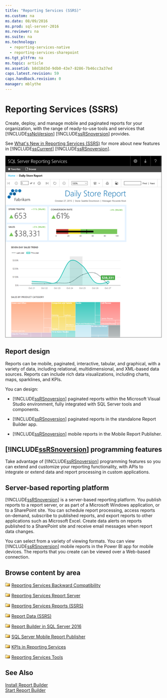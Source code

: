 ```yaml
---
title: "Reporting Services (SSRS)"
ms.custom: na
ms.date: 08/09/2016
ms.prod: sql-server-2016
ms.reviewer: na
ms.suite: na
ms.technology: 
  - reporting-services-native
  - reporting-services-sharepoint
ms.tgt_pltfrm: na
ms.topic: article
ms.assetid: b8d18d3d-9db0-43e7-8286-7b46cc3a37ed
caps.latest.revision: 59
caps.handback.revision: 0
manager: mblythe
---
```

# Reporting Services (SSRS)
Create, deploy, and manage mobile and paginated reports for your organization, with the range of ready-to-use tools and services that [!INCLUDE[ssNoVersion](../../Topics/TopicNameContainA/tokens/ssNoVersion_md.md)] [!INCLUDE[ssRSnoversion](../../Topics/TopicNameContainA/tokens/ssRSnoversion_md.md)] provides.  
  
 See [What's New in Reporting Services (SSRS)](../../Topics/TopicNameNotContainA/What-s-New-in-Reporting-Services--SSRS-.md) for more about new features in [!INCLUDE[ssCurrent](../../Topics/TopicNameContainA/tokens/ssCurrent_md.md)] [!INCLUDE[ssRSnoversion](../../Topics/TopicNameContainA/tokens/ssRSnoversion_md.md)].  
  
 ![Reporting Services report in the web portal](../../Topics/TopicNameNotContainA/images/SSRB_ReptCropFade.png "SSRB_ReptCropFade")  
  
## Report design  
 Reports can be mobile, paginated, interactive, tabular, and graphical, with a variety of data, including relational, multidimensional, and XML-based data sources. Reports can include rich data visualizations, including charts, maps, sparklines, and KPIs.  
  
 You can design:  
  
-   [!INCLUDE[ssRSnoversion](../../Topics/TopicNameContainA/tokens/ssRSnoversion_md.md)] paginated reports within the Microsoft Visual Studio environment, fully integrated with SQL Server tools and components.  
  
-   [!INCLUDE[ssRSnoversion](../../Topics/TopicNameContainA/tokens/ssRSnoversion_md.md)] paginated reports in the standalone Report Builder app.  
  
-   [!INCLUDE[ssRSnoversion](../../Topics/TopicNameContainA/tokens/ssRSnoversion_md.md)] mobile reports in the Mobile Report Publisher.  
  
## [!INCLUDE[ssRSnoversion](../../Topics/TopicNameContainA/tokens/ssRSnoversion_md.md)] programming features  
 Take advantage of [!INCLUDE[ssRSnoversion](../../Topics/TopicNameContainA/tokens/ssRSnoversion_md.md)] programming features so you can  extend and customize your reporting functionality, with APIs to integrate or extend data and report processing in custom applications.  
  
## Server-based reporting platform  
 [!INCLUDE[ssRSnoversion](../../Topics/TopicNameContainA/tokens/ssRSnoversion_md.md)] is a server-based reporting platform. You publish reports to a report server, or as part of a Microsoft Windows application, or to a SharePoint site. You can schedule report processing, access reports on-demand, subscribe to published reports, and export reports to other applications such as Microsoft Excel. Create data alerts on reports published to a SharePoint site and receive email messages when report data changes.  
  
 You can select from a variety of viewing formats. You can view [!INCLUDE[ssRSnoversion](../../Topics/TopicNameContainA/tokens/ssRSnoversion_md.md)] mobile reports in the Power BI app for mobile devices. The reports that you create can be viewed over a Web-based connection.  
  
## Browse content by area  
 ![Folder icon](../../Topics/TopicNameNotContainA/images/hlp_16folder.gif "hlp_16folder") [Reporting Services Backward Compatibility](../../Topics/TopicNameNotContainA/Reporting-Services-Backward-Compatibility.md)  
  
 ![Folder icon](../../Topics/TopicNameNotContainA/images/hlp_16folder.gif "hlp_16folder") [Reporting Services Report Server](../../Topics/TopicNameNotContainA/Reporting-Services-Report-Server.md)  
  
 ![Folder icon](../../Topics/TopicNameNotContainA/images/hlp_16folder.gif "hlp_16folder") [Reporting Services Reports (SSRS)](../../Topics/TopicNameNotContainA/Reporting-Services-Reports--SSRS-.md)  
  
 ![Folder icon](../../Topics/TopicNameNotContainA/images/hlp_16folder.gif "hlp_16folder") [Report Data (SSRS)](../../Topics/TopicNameNotContainA/Report-Data--SSRS-.md)  
  
 ![Folder icon](../../Topics/TopicNameNotContainA/images/hlp_16folder.gif "hlp_16folder") [Report Builder in SQL Server 2016](../../Topics/TopicNameNotContainA/Report-Builder-in-SQL-Server-2016.md)  
  
 ![Folder icon](../../Topics/TopicNameNotContainA/images/hlp_16folder.gif "hlp_16folder") [SQL Server Mobile Report Publisher](../../Topics/TopicNameNotContainA/Create-mobile-reports-with-SQL-Server-Mobile-Report-Publisher.md)  
  
 ![Folder icon](../../Topics/TopicNameNotContainA/images/hlp_16folder.gif "hlp_16folder") [KPIs in Reporting Services](../../Topics/TopicNameNotContainA/Create-mobile-reports-with-SQL-Server-Mobile-Report-Publisher.md)  
  
 ![Folder icon](../../Topics/TopicNameNotContainA/images/hlp_16folder.gif "hlp_16folder") [Reporting Services Tools](../../Topics/TopicNameNotContainA/Reporting-Services-Tools.md)  
  
## See Also  
 [Install Report Builder](../../Topics/TopicNameNotContainA/Install-Report-Builder.md)   
 [Start Report Builder](../../Topics/TopicNameNotContainA/Start-Report-Builder.md)